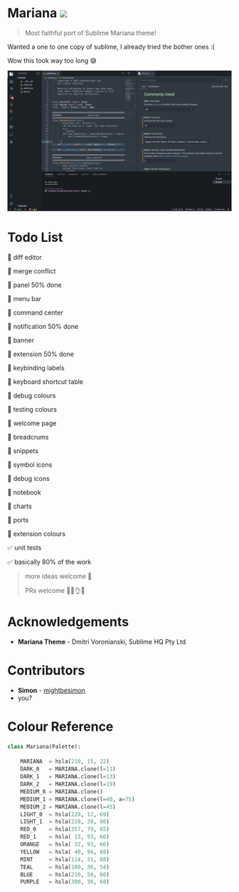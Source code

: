 # Mariana ![](https://github.com/mightbesimon/vscode-mariana/actions/workflows/publish.yml/badge.svg)

> Most faithful port of Sublime Mariana theme!

Wanted a one to one copy of sublime, I already tried the bother ones :(

Wow this took way too long 😅

![previwe](thumbnails/mariana.png)

# Todo List

🚧 diff editor

🚧 merge conflict

🚧 panel 50% done

🚧 menu bar

🚧 command center

🚧 notification 50% done

🚧 banner

🚧 extension 50% done

🚧 keybinding labels

🚧 keyboard shortcut table

🚧 debug colours

🚧 testing colours

🚧 welcome page

🚧 breadcrums

🚧 snippets

🚧 symbol icons

🚧 debug icons

🚧 notebook

🚧 charts

🚧 ports

🚧 extension colours

✅ unit tests

✅ basically 80% of the work

> more ideas welcome 🙂
>
> PRs welcome 👨‍🍳👌💋

# Acknowledgements

- **Mariana Theme** - Dmitri Voronianski, Sublime HQ Pty Ltd

# Contributors

- **Simon** - [mightbesimon](https://github.com/mightbesimon)
- you?

# Colour Reference

```python
class Mariana(Palette):

	MARIANA  = hsla(210, 15, 22)
	DARK_0   = MARIANA.clone(l=11)
	DARK_1   = MARIANA.clone(l=13)
	DARK_2   = MARIANA.clone(l=19)
	MEDIUM_0 = MARIANA.clone()
	MEDIUM_1 = MARIANA.clone(l=40, a=75)
	MEDIUM_2 = MARIANA.clone(l=45)
	LIGHT_0  = hsla(220, 12, 69)
	LIGHT_1  = hsla(220, 28, 88)
	RED_0    = hsla(357, 79, 65)
	RED_1    = hsla( 13, 93, 66)
	ORANGE   = hsla( 32, 93, 66)
	YELLOW   = hsla( 40, 94, 68)
	MINT     = hsla(114, 31, 68)
	TEAL     = hsla(180, 36, 54)
	BLUE     = hsla(210, 50, 60)
	PURPLE   = hsla(300, 30, 68)
```
